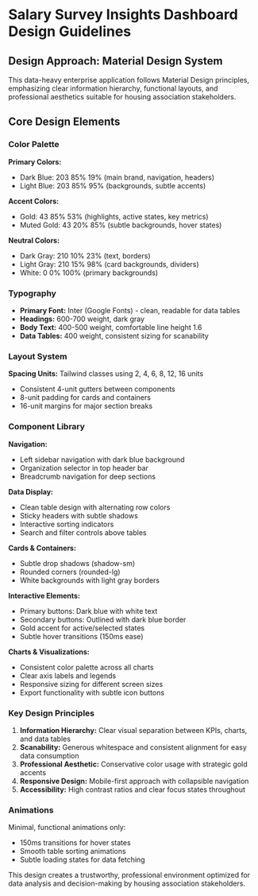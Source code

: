 # Salary Survey Insights Dashboard Design Guidelines

## Design Approach: Material Design System
This data-heavy enterprise application follows Material Design principles, emphasizing clear information hierarchy, functional layouts, and professional aesthetics suitable for housing association stakeholders.

## Core Design Elements

### Color Palette
**Primary Colors:**
- Dark Blue: 203 85% 19% (main brand, navigation, headers)
- Light Blue: 203 85% 95% (backgrounds, subtle accents)

**Accent Colors:**
- Gold: 43 85% 53% (highlights, active states, key metrics)
- Muted Gold: 43 20% 85% (subtle backgrounds, hover states)

**Neutral Colors:**
- Dark Gray: 210 10% 23% (text, borders)
- Light Gray: 210 15% 98% (card backgrounds, dividers)
- White: 0 0% 100% (primary backgrounds)

### Typography
- **Primary Font:** Inter (Google Fonts) - clean, readable for data tables
- **Headings:** 600-700 weight, dark gray
- **Body Text:** 400-500 weight, comfortable line height 1.6
- **Data Tables:** 400 weight, consistent sizing for scanability

### Layout System
**Spacing Units:** Tailwind classes using 2, 4, 6, 8, 12, 16 units
- Consistent 4-unit gutters between components
- 8-unit padding for cards and containers
- 16-unit margins for major section breaks

### Component Library

**Navigation:**
- Left sidebar navigation with dark blue background
- Organization selector in top header bar
- Breadcrumb navigation for deep sections

**Data Display:**
- Clean table design with alternating row colors
- Sticky headers with subtle shadows
- Interactive sorting indicators
- Search and filter controls above tables

**Cards & Containers:**
- Subtle drop shadows (shadow-sm)
- Rounded corners (rounded-lg)
- White backgrounds with light gray borders

**Interactive Elements:**
- Primary buttons: Dark blue with white text
- Secondary buttons: Outlined with dark blue border
- Gold accent for active/selected states
- Subtle hover transitions (150ms ease)

**Charts & Visualizations:**
- Consistent color palette across all charts
- Clear axis labels and legends
- Responsive sizing for different screen sizes
- Export functionality with subtle icon buttons

### Key Design Principles
1. **Information Hierarchy:** Clear visual separation between KPIs, charts, and data tables
2. **Scanability:** Generous whitespace and consistent alignment for easy data consumption  
3. **Professional Aesthetic:** Conservative color usage with strategic gold accents
4. **Responsive Design:** Mobile-first approach with collapsible navigation
5. **Accessibility:** High contrast ratios and clear focus states throughout

### Animations
Minimal, functional animations only:
- 150ms transitions for hover states
- Smooth table sorting animations
- Subtle loading states for data fetching

This design creates a trustworthy, professional environment optimized for data analysis and decision-making by housing association stakeholders.